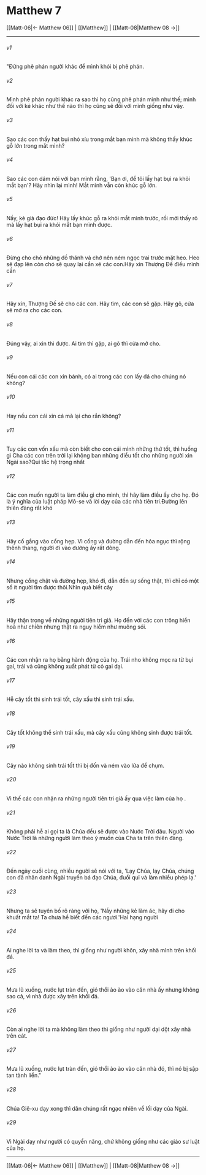 # Matthew 7

[[Matt-06|← Matthew 06]] | [[Matthew]] | [[Matt-08|Matthew 08 →]]
***



###### v1 
"Đừng phê phán người khác để mình khỏi bị phê phán. 

###### v2 
Mình phê phán người khác ra sao thì họ cũng phê phán mình như thế; mình đối với kẻ khác như thế nào thì họ cũng sẽ đối với mình giống như vậy. 

###### v3 
Sao các con thấy hạt bụi nhỏ xíu trong mắt bạn mình mà không thấy khúc gỗ lớn trong mắt mình? 

###### v4 
Sao các con dám nói với bạn mình rằng, 'Bạn ơi, để tôi lấy hạt bụi ra khỏi mắt bạn'? Hãy nhìn lại mình! Mắt mình vẫn còn khúc gỗ lớn. 

###### v5 
Nầy, kẻ giả đạo đức! Hãy lấy khúc gỗ ra khỏi mắt mình trước, rồi mới thấy rõ mà lấy hạt bụi ra khỏi mắt bạn mình được. 

###### v6 
Đừng cho chó những đồ thánh và chớ nên ném ngọc trai trước mặt heo. Heo sẽ đạp lên còn chó sẽ quay lại cắn xé các con.Hãy xin Thượng Đế điều mình cần 

###### v7 
Hãy xin, Thượng Đế sẽ cho các con. Hãy tìm, các con sẽ gặp. Hãy gõ, cửa sẽ mở ra cho các con. 

###### v8 
Đúng vậy, ai xin thì được. Ai tìm thì gặp, ai gõ thì cửa mở cho. 

###### v9 
Nếu con cái các con xin bánh, có ai trong các con lấy đá cho chúng nó không? 

###### v10 
Hay nếu con cái xin cá mà lại cho rắn không? 

###### v11 
Tuy các con vốn xấu mà còn biết cho con cái mình những thứ tốt, thì huống gì Cha các con trên trời lại không ban những điều tốt cho những người xin Ngài sao?Qui tắc hệ trọng nhất 

###### v12 
Các con muốn người ta làm điều gì cho mình, thì hãy làm điều ấy cho họ. Đó là ý nghĩa của luật pháp Mô-se và lời dạy của các nhà tiên tri.Đường lên thiên đàng rất khó 

###### v13 
Hãy cố gắng vào cổng hẹp. Vì cổng và đường dẫn đến hỏa ngục thì rộng thênh thang, người đi vào đường ấy rất đông. 

###### v14 
Nhưng cổng chật và đường hẹp, khó đi, dẫn đến sự sống thật, thì chỉ có một số ít người tìm được thôi.Nhìn quả biết cây 

###### v15 
Hãy thận trọng về những người tiên tri giả. Họ đến với các con trông hiền hoà như chiên nhưng thật ra nguy hiểm như muông sói. 

###### v16 
Các con nhận ra họ bằng hành động của họ. Trái nho không mọc ra từ bụi gai, trái vả cũng không xuất phát từ cỏ gai dại. 

###### v17 
Hễ cây tốt thì sinh trái tốt, cây xấu thì sinh trái xấu. 

###### v18 
Cây tốt không thể sinh trái xấu, mà cây xấu cũng không sinh được trái tốt. 

###### v19 
Cây nào không sinh trái tốt thì bị đốn và ném vào lửa để chụm. 

###### v20 
Vì thế các con nhận ra những người tiên tri giả ấy qua việc làm của họ . 

###### v21 
Không phải hễ ai gọi ta là Chúa đều sẽ được vào Nước Trời đâu. Người vào Nước Trời là những người làm theo ý muốn của Cha ta trên thiên đàng. 

###### v22 
Đến ngày cuối cùng, nhiều người sẽ nói với ta, 'Lạy Chúa, lạy Chúa, chúng con đã nhân danh Ngài truyền bá đạo Chúa, đuổi quỉ và làm nhiều phép lạ.' 

###### v23 
Nhưng ta sẽ tuyên bố rõ ràng với họ, 'Nầy những kẻ làm ác, hãy đi cho khuất mắt ta! Ta chưa hề biết đến các ngươi.'Hai hạng người 

###### v24 
Ai nghe lời ta và làm theo, thì giống như người khôn, xây nhà mình trên khối đá. 

###### v25 
Mưa lũ xuống, nước lụt tràn đến, gió thổi ào ào vào căn nhà ấy nhưng không sao cả, vì nhà được xây trên khối đá. 

###### v26 
Còn ai nghe lời ta mà không làm theo thì giống như người dại dột xây nhà trên cát. 

###### v27 
Mưa lũ xuống, nước lụt tràn đến, gió thổi ào ào vào căn nhà đó, thì nó bị sập tan tành liền." 

###### v28 
Chúa Giê-xu dạy xong thì dân chúng rất ngạc nhiên về lối dạy của Ngài. 

###### v29 
Vì Ngài dạy như người có quyền năng, chứ không giống như các giáo sư luật của họ.

***
[[Matt-06|← Matthew 06]] | [[Matthew]] | [[Matt-08|Matthew 08 →]]
